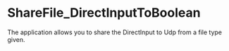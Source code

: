 # ShareFile_DirectInputToBoolean
The application allows you to share the DirectInput to Udp from a file type given.
